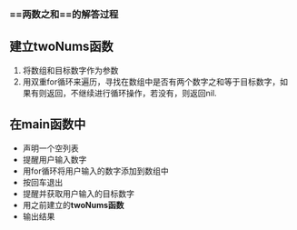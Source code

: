 ### ==两数之和==的解答过程
## 建立**twoNums函数**
1. 将数组和目标数字作为参数
2. 用双重for循环来遍历，寻找在数组中是否有两个数字之和等于目标数字，如果有则返回，不继续进行循环操作，若没有，则返回nil.
## 在main函数中
- 声明一个空列表
- 提醒用户输入数字
- 用for循环将用户输入的数字添加到数组中
- 按回车退出
- 提醒并获取用户输入的目标数字
- 用之前建立的**twoNums函数**
- 输出结果
